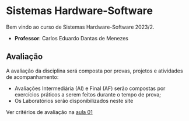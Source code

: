 # Sistemas Hardware-Software

Bem vindo ao curso de Sistemas Hardware-Software 2023/2. 

* **Professor**: Carlos Eduardo Dantas de Menezes

## Avaliação

A avaliação da disciplina será composta por provas, projetos e atividades de acompanhamento:

* Avaliações Intermediária (AI) e Final (AF) serão compostas por exercícios práticos a serem feitos durante o tempo de prova;
* Os Laboratórios serão disponibilizados neste site

Ver critérios de avaliação na [aula 01](aulas/01-inteiros/slides.pdf)
